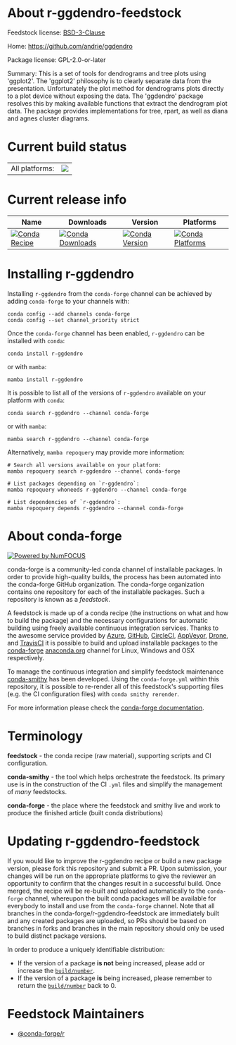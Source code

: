 About r-ggdendro-feedstock
==========================

Feedstock license: [BSD-3-Clause](https://github.com/conda-forge/r-ggdendro-feedstock/blob/main/LICENSE.txt)

Home: https://github.com/andrie/ggdendro

Package license: GPL-2.0-or-later

Summary: This is a set of tools for dendrograms and tree plots using 'ggplot2'.  The 'ggplot2' philosophy is to clearly separate data from the presentation. Unfortunately the plot method for dendrograms plots directly to a plot device without exposing the data. The 'ggdendro' package resolves this by making available functions that extract the dendrogram plot data. The package provides implementations for tree, rpart, as well as diana and agnes cluster diagrams.

Current build status
====================


<table><tr><td>All platforms:</td>
    <td>
      <a href="https://dev.azure.com/conda-forge/feedstock-builds/_build/latest?definitionId=1180&branchName=main">
        <img src="https://dev.azure.com/conda-forge/feedstock-builds/_apis/build/status/r-ggdendro-feedstock?branchName=main">
      </a>
    </td>
  </tr>
</table>

Current release info
====================

| Name | Downloads | Version | Platforms |
| --- | --- | --- | --- |
| [![Conda Recipe](https://img.shields.io/badge/recipe-r--ggdendro-green.svg)](https://anaconda.org/conda-forge/r-ggdendro) | [![Conda Downloads](https://img.shields.io/conda/dn/conda-forge/r-ggdendro.svg)](https://anaconda.org/conda-forge/r-ggdendro) | [![Conda Version](https://img.shields.io/conda/vn/conda-forge/r-ggdendro.svg)](https://anaconda.org/conda-forge/r-ggdendro) | [![Conda Platforms](https://img.shields.io/conda/pn/conda-forge/r-ggdendro.svg)](https://anaconda.org/conda-forge/r-ggdendro) |

Installing r-ggdendro
=====================

Installing `r-ggdendro` from the `conda-forge` channel can be achieved by adding `conda-forge` to your channels with:

```
conda config --add channels conda-forge
conda config --set channel_priority strict
```

Once the `conda-forge` channel has been enabled, `r-ggdendro` can be installed with `conda`:

```
conda install r-ggdendro
```

or with `mamba`:

```
mamba install r-ggdendro
```

It is possible to list all of the versions of `r-ggdendro` available on your platform with `conda`:

```
conda search r-ggdendro --channel conda-forge
```

or with `mamba`:

```
mamba search r-ggdendro --channel conda-forge
```

Alternatively, `mamba repoquery` may provide more information:

```
# Search all versions available on your platform:
mamba repoquery search r-ggdendro --channel conda-forge

# List packages depending on `r-ggdendro`:
mamba repoquery whoneeds r-ggdendro --channel conda-forge

# List dependencies of `r-ggdendro`:
mamba repoquery depends r-ggdendro --channel conda-forge
```


About conda-forge
=================

[![Powered by
NumFOCUS](https://img.shields.io/badge/powered%20by-NumFOCUS-orange.svg?style=flat&colorA=E1523D&colorB=007D8A)](https://numfocus.org)

conda-forge is a community-led conda channel of installable packages.
In order to provide high-quality builds, the process has been automated into the
conda-forge GitHub organization. The conda-forge organization contains one repository
for each of the installable packages. Such a repository is known as a *feedstock*.

A feedstock is made up of a conda recipe (the instructions on what and how to build
the package) and the necessary configurations for automatic building using freely
available continuous integration services. Thanks to the awesome service provided by
[Azure](https://azure.microsoft.com/en-us/services/devops/), [GitHub](https://github.com/),
[CircleCI](https://circleci.com/), [AppVeyor](https://www.appveyor.com/),
[Drone](https://cloud.drone.io/welcome), and [TravisCI](https://travis-ci.com/)
it is possible to build and upload installable packages to the
[conda-forge](https://anaconda.org/conda-forge) [anaconda.org](https://anaconda.org/)
channel for Linux, Windows and OSX respectively.

To manage the continuous integration and simplify feedstock maintenance
[conda-smithy](https://github.com/conda-forge/conda-smithy) has been developed.
Using the ``conda-forge.yml`` within this repository, it is possible to re-render all of
this feedstock's supporting files (e.g. the CI configuration files) with ``conda smithy rerender``.

For more information please check the [conda-forge documentation](https://conda-forge.org/docs/).

Terminology
===========

**feedstock** - the conda recipe (raw material), supporting scripts and CI configuration.

**conda-smithy** - the tool which helps orchestrate the feedstock.
                   Its primary use is in the construction of the CI ``.yml`` files
                   and simplify the management of *many* feedstocks.

**conda-forge** - the place where the feedstock and smithy live and work to
                  produce the finished article (built conda distributions)


Updating r-ggdendro-feedstock
=============================

If you would like to improve the r-ggdendro recipe or build a new
package version, please fork this repository and submit a PR. Upon submission,
your changes will be run on the appropriate platforms to give the reviewer an
opportunity to confirm that the changes result in a successful build. Once
merged, the recipe will be re-built and uploaded automatically to the
`conda-forge` channel, whereupon the built conda packages will be available for
everybody to install and use from the `conda-forge` channel.
Note that all branches in the conda-forge/r-ggdendro-feedstock are
immediately built and any created packages are uploaded, so PRs should be based
on branches in forks and branches in the main repository should only be used to
build distinct package versions.

In order to produce a uniquely identifiable distribution:
 * If the version of a package **is not** being increased, please add or increase
   the [``build/number``](https://docs.conda.io/projects/conda-build/en/latest/resources/define-metadata.html#build-number-and-string).
 * If the version of a package **is** being increased, please remember to return
   the [``build/number``](https://docs.conda.io/projects/conda-build/en/latest/resources/define-metadata.html#build-number-and-string)
   back to 0.

Feedstock Maintainers
=====================

* [@conda-forge/r](https://github.com/orgs/conda-forge/teams/r/)

